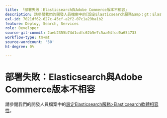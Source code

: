 ```yaml
---
title: 「部署失敗：Elasticsearch與Adobe Commerce版本不相容」
description: 請參閱我們的開發人員檔案中的[設定Elasticsearch服務&amp；gt；Elasticsearch軟體相容性](https://experienceleague.adobe.com/en/docs/commerce-cloud-service/user-guide/configure/service/elasticsearch)。
exl-id: 7021df62-627c-45cf-a2f2-07c1a29ba1b2
feature: Deploy, Search, Services
role: Developer
source-git-commit: 2aeb2355b74d1cdfc62b5e7c5aa04fcd0a654733
workflow-type: tm+mt
source-wordcount: '50'
ht-degree: 0%

---
```


# 部署失敗：Elasticsearch與Adobe Commerce版本不相容

請參閱我們的開發人員檔案中的[設定Elasticsearch服務>Elasticsearch軟體相容性](https://experienceleague.adobe.com/en/docs/commerce-cloud-service/user-guide/configure/service/elasticsearch)。
